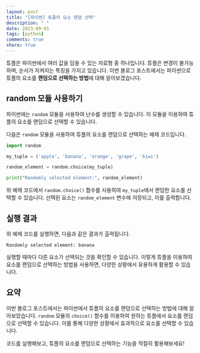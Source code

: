 ```yaml
---
layout: post
title: "[파이썬] 튜플의 요소 랜덤 선택"
description: " "
date: 2023-09-01
tags: [python]
comments: true
share: true
---
```


튜플은 파이썬에서 여러 값을 담을 수 있는 자료형 중 하나입니다. 튜플은 변경이 불가능하며, 순서가 지켜지는 특징을 가지고 있습니다. 이번 블로그 포스트에서는 파이썬으로 튜플의 요소를 **랜덤으로 선택하는 방법**에 대해 알아보겠습니다.

## random 모듈 사용하기

파이썬에는 `random` 모듈을 사용하여 난수를 생성할 수 있습니다. 이 모듈을 이용하여 튜플의 요소를 랜덤으로 선택할 수 있습니다.

다음은 `random` 모듈을 사용하여 튜플의 요소를 랜덤으로 선택하는 예제 코드입니다.

```python
import random

my_tuple = ('apple', 'banana', 'orange', 'grape', 'kiwi')

random_element = random.choice(my_tuple)

print("Randomly selected element:", random_element)
```

위 예제 코드에서 `random.choice()` 함수를 사용하여 `my_tuple`에서 랜덤한 요소를 선택할 수 있습니다. 선택된 요소는 `random_element` 변수에 저장되고, 이를 출력합니다.

## 실행 결과

위 예제 코드를 실행하면, 다음과 같은 결과가 출력됩니다.

```
Randomly selected element: banana
```

실행할 때마다 다른 요소가 선택되는 것을 확인할 수 있습니다. 이렇게 튜플을 이용하여 요소를 랜덤으로 선택하는 방법을 사용하면, 다양한 상황에서 유용하게 활용할 수 있습니다.

## 요약

이번 블로그 포스트에서는 파이썬에서 튜플의 요소를 랜덤으로 선택하는 방법에 대해 알아보았습니다. `random` 모듈의 `choice()` 함수를 이용하여 원하는 튜플에서 요소를 랜덤으로 선택할 수 있습니다. 이를 통해 다양한 상황에서 효과적으로 요소를 선택할 수 있습니다.

코드를 실행해보고, 튜플의 요소를 랜덤으로 선택하는 기능을 적절히 활용해보세요!